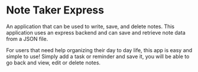 # Note Taker Express

An application that can be used to write, save, and delete notes. This application uses an express backend and can save and retrieve note data from a JSON file.

For users that need help organizing their day to day life, this app is easy and simple to use! Simply add a task or reminder and save it, you will be able to go back and view, edit or delete notes. 
